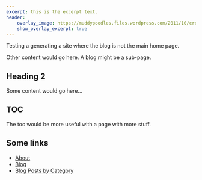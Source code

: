 ```yaml
---
excerpt: this is the excerpt text.
header:
    overlay_image: https://muddypoodles.files.wordpress.com/2011/10/cropped-poodleheader8.jpg
    show_overlay_excerpt: true
---
```


Testing a generating a site where the blog is not the main home page.

Other content would go here. A blog might be a sub-page.

## Heading 2

Some content would go here…

## TOC

The toc would be more useful with a page with more stuff.

## Some links

- [About](../about)
- [Blog](../blog)
- [Blog Posts by Category](../categories)
